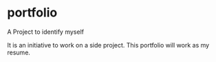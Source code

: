 # portfolio
A Project to identify myself

It is an initiative to work on a side project. This portfolio will work as my resume. 
